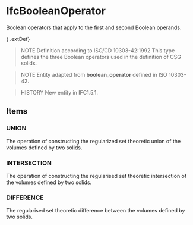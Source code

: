 # IfcBooleanOperator

Boolean operators that apply to the first and second Boolean operands.
<!-- end of short definition -->


{ .extDef}
> NOTE Definition according to ISO/CD 10303-42:1992
> This type defines the three Boolean operators used in the definition of CSG solids.

> NOTE Entity adapted from **boolean_operator** defined in ISO 10303-42.

> HISTORY New entity in IFC1.5.1.

## Items

### UNION
The operation of constructing the regularized set theoretic union of the volumes defined by two solids.

### INTERSECTION
The operation of constructing the regularised set theoretic intersection of the volumes defined by two solids.

### DIFFERENCE
The regularised set theoretic difference between the volumes defined by two solids.
